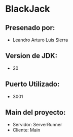 # BlackJack

## Presenado por:
* Leandro Arturo Luis Sierra

## Version de JDK:
*  20

## Puerto Utilizado:
* 3001

## Main del proyecto:
* Servidor: ServerRunner
* Cliente: Main
